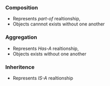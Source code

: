 ### Composition

* Represents *part-of* realtionship,
* Objects cannnot exists without one another

### Aggregation

* Represents *Has-A* realtionship,
* Objects exists without one another

### Inheritence

* Represents *IS-A* realtionship
